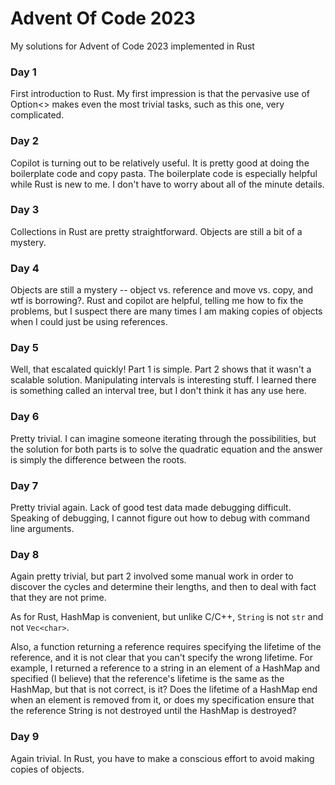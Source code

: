 # Advent Of Code 2023

My solutions for Advent of Code 2023 implemented in Rust

### Day 1

First introduction to Rust. My first impression is that the pervasive use of Option<> makes even the most trivial tasks, such as this one, very complicated.

### Day 2

Copilot is turning out to be relatively useful. It is pretty good at doing the boilerplate code and copy pasta. The boilerplate code is  especially helpful while Rust is new to me. I don't have to worry about all of the minute details.

### Day 3

Collections in Rust are pretty straightforward. Objects are still a bit of a mystery. 

### Day 4

Objects are still a mystery -- object vs. reference and move vs. copy, and wtf is borrowing?. Rust and copilot are helpful, telling me how to fix the problems, but I suspect there are many times I am making copies of objects when I could just be using references.

### Day 5

Well, that escalated quickly! Part 1 is simple. Part 2 shows that it wasn't a scalable solution. Manipulating intervals is interesting stuff. I learned there is something called an interval tree, but I don't think it has any use here.

### Day 6

Pretty trivial. I can imagine someone iterating through the possibilities, but the solution for both parts is to solve the quadratic equation and the answer is simply the difference between the roots.

### Day 7

Pretty trivial again. Lack of good test data made debugging difficult. Speaking of debugging, I cannot figure out how to debug with command line arguments.

### Day 8

Again pretty trivial, but part 2 involved some manual work in order to discover the cycles and determine their lengths, and then to deal with fact that they are not prime.

As for Rust, HashMap is convenient, but unlike C/C++, `String` is not `str` and not `Vec<char>`. 

Also, a function returning a reference requires specifying the lifetime of the reference, and it is not clear that you can't specify the wrong lifetime. For example, I returned a reference to a string in an element of a HashMap and specified (I believe) that the reference's lifetime is the same as the HashMap, but that is not correct, is it? Does the lifetime of a HashMap end when an element is removed from it, or does my specification ensure that the reference String is not destroyed until the HashMap is destroyed?

### Day 9

Again trivial. In Rust, you have to make a conscious effort to avoid making copies of objects.
